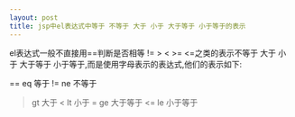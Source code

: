 ```yaml
---
layout: post
title: jsp中el表达式中等于 不等于 大于 小于 大于等于 小于等于的表示
---
```


el表达式一般不直接用==判断是否相等 != > < >= <=之类的表示不等于 大于 小于 大于等于 小于等于,而是使用字母表示的表达式,他们的表示如下:

== eq 等于
!= ne 不等于
>  gt 大于
<  lt 小于
>= ge 大于等于
<= le 小于等于